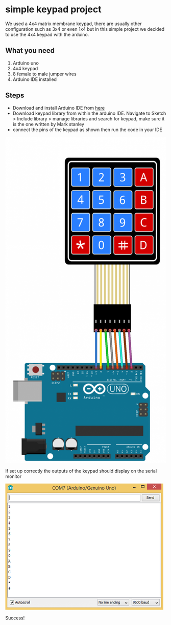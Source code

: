 # simple keypad project 
We used a 4x4 matrix membrane keypad, there are usually other configuration such as 3x4 or even 1x4 but in this simple project we decided to use the 4x4 keypad with the arduino.
## What you need 
1. Arduino uno
2. 4x4 keypad
3. 8 female to male jumper wires
4. Arduino IDE installed 
## Steps 
* Download and install Arduino IDE from [here](https://www.arduino.cc/en/software)
* Download keypad library from within the arduino IDE. Navigate to Sketch > Include library > manage libraries and search for keypad, make sure it is the one written by Mark stanley 
* connect the pins of the keypad as shown then run the code in your IDE 

![here](./assets/keypadconnection.png)

If set up correctly the outputs of the keypad should display on the serial monitor 

![here](./assets/output.png)

Success!
